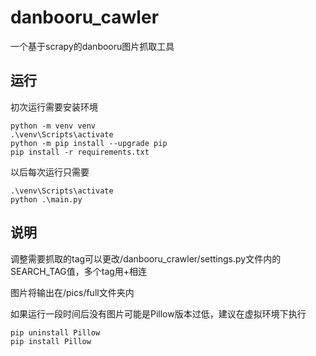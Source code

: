 # danbooru_cawler 
一个基于scrapy的danbooru图片抓取工具

## 运行

初次运行需要安装环境

```
python -m venv venv
.\venv\Scripts\activate
python -m pip install --upgrade pip
pip install -r requirements.txt
```

以后每次运行只需要

```
.\venv\Scripts\activate
python .\main.py
```

## 说明

调整需要抓取的tag可以更改/danbooru_crawler/settings.py文件内的SEARCH_TAG值，多个tag用+相连

图片将输出在/pics/full文件夹内

如果运行一段时间后没有图片可能是Pillow版本过低，建议在虚拟环境下执行
```
pip uninstall Pillow
pip install Pillow
```